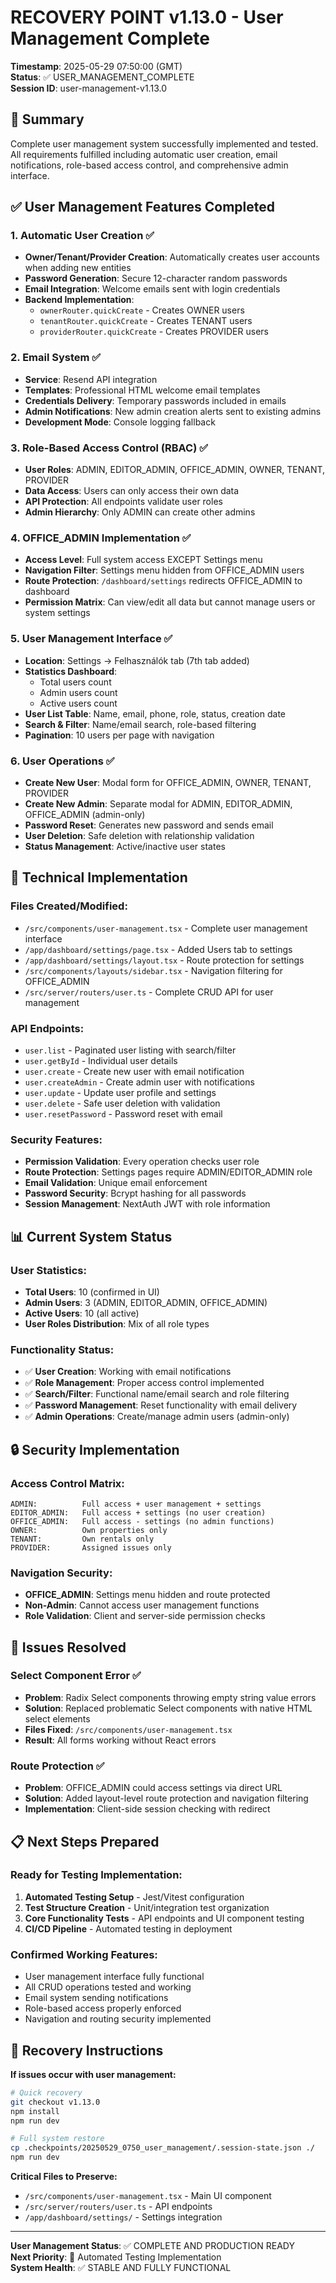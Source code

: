 # RECOVERY POINT v1.13.0 - User Management Complete
**Timestamp**: 2025-05-29 07:50:00 (GMT)  
**Status**: ✅ USER_MANAGEMENT_COMPLETE  
**Session ID**: user-management-v1.13.0

## 🎯 Summary
Complete user management system successfully implemented and tested. All requirements fulfilled including automatic user creation, email notifications, role-based access control, and comprehensive admin interface.

## ✅ User Management Features Completed

### 1. **Automatic User Creation** ✅
- **Owner/Tenant/Provider Creation**: Automatically creates user accounts when adding new entities
- **Password Generation**: Secure 12-character random passwords
- **Email Integration**: Welcome emails sent with login credentials
- **Backend Implementation**: 
  - `ownerRouter.quickCreate` - Creates OWNER users
  - `tenantRouter.quickCreate` - Creates TENANT users  
  - `providerRouter.quickCreate` - Creates PROVIDER users

### 2. **Email System** ✅
- **Service**: Resend API integration
- **Templates**: Professional HTML welcome email templates
- **Credentials Delivery**: Temporary passwords included in emails
- **Admin Notifications**: New admin creation alerts sent to existing admins
- **Development Mode**: Console logging fallback

### 3. **Role-Based Access Control (RBAC)** ✅
- **User Roles**: ADMIN, EDITOR_ADMIN, OFFICE_ADMIN, OWNER, TENANT, PROVIDER
- **Data Access**: Users can only access their own data
- **API Protection**: All endpoints validate user roles
- **Admin Hierarchy**: Only ADMIN can create other admins

### 4. **OFFICE_ADMIN Implementation** ✅
- **Access Level**: Full system access EXCEPT Settings menu
- **Navigation Filter**: Settings menu hidden from OFFICE_ADMIN users
- **Route Protection**: `/dashboard/settings` redirects OFFICE_ADMIN to dashboard
- **Permission Matrix**: Can view/edit all data but cannot manage users or system settings

### 5. **User Management Interface** ✅
- **Location**: Settings → Felhasználók tab (7th tab added)
- **Statistics Dashboard**: 
  - Total users count
  - Admin users count  
  - Active users count
- **User List Table**: Name, email, phone, role, status, creation date
- **Search & Filter**: Name/email search, role-based filtering
- **Pagination**: 10 users per page with navigation

### 6. **User Operations** ✅
- **Create New User**: Modal form for OFFICE_ADMIN, OWNER, TENANT, PROVIDER
- **Create New Admin**: Separate modal for ADMIN, EDITOR_ADMIN, OFFICE_ADMIN (admin-only)
- **Password Reset**: Generates new password and sends email
- **User Deletion**: Safe deletion with relationship validation
- **Status Management**: Active/inactive user states

## 🔧 Technical Implementation

### **Files Created/Modified:**
- `/src/components/user-management.tsx` - Complete user management interface
- `/app/dashboard/settings/page.tsx` - Added Users tab to settings
- `/app/dashboard/settings/layout.tsx` - Route protection for settings
- `/src/components/layouts/sidebar.tsx` - Navigation filtering for OFFICE_ADMIN
- `/src/server/routers/user.ts` - Complete CRUD API for user management

### **API Endpoints:**
- `user.list` - Paginated user listing with search/filter
- `user.getById` - Individual user details
- `user.create` - Create new user with email notification
- `user.createAdmin` - Create admin user with notifications
- `user.update` - Update user profile and settings
- `user.delete` - Safe user deletion with validation
- `user.resetPassword` - Password reset with email

### **Security Features:**
- **Permission Validation**: Every operation checks user role
- **Route Protection**: Settings pages require ADMIN/EDITOR_ADMIN role
- **Email Validation**: Unique email enforcement
- **Password Security**: Bcrypt hashing for all passwords
- **Session Management**: NextAuth JWT with role information

## 📊 Current System Status

### **User Statistics:**
- **Total Users**: 10 (confirmed in UI)
- **Admin Users**: 3 (ADMIN, EDITOR_ADMIN, OFFICE_ADMIN)
- **Active Users**: 10 (all active)
- **User Roles Distribution**: Mix of all role types

### **Functionality Status:**
- ✅ **User Creation**: Working with email notifications
- ✅ **Role Management**: Proper access control implemented
- ✅ **Search/Filter**: Functional name/email search and role filtering
- ✅ **Password Management**: Reset functionality with email delivery
- ✅ **Admin Operations**: Create/manage admin users (admin-only)

## 🔒 Security Implementation

### **Access Control Matrix:**
```
ADMIN:          Full access + user management + settings
EDITOR_ADMIN:   Full access + settings (no user creation)
OFFICE_ADMIN:   Full access - settings (no admin functions)
OWNER:          Own properties only
TENANT:         Own rentals only  
PROVIDER:       Assigned issues only
```

### **Navigation Security:**
- **OFFICE_ADMIN**: Settings menu hidden and route protected
- **Non-Admin**: Cannot access user management functions
- **Role Validation**: Client and server-side permission checks

## 🐛 Issues Resolved

### **Select Component Error** ✅
- **Problem**: Radix Select components throwing empty string value errors
- **Solution**: Replaced problematic Select components with native HTML select elements
- **Files Fixed**: `/src/components/user-management.tsx`
- **Result**: All forms working without React errors

### **Route Protection** ✅
- **Problem**: OFFICE_ADMIN could access settings via direct URL
- **Solution**: Added layout-level route protection and navigation filtering
- **Implementation**: Client-side session checking with redirect

## 📋 Next Steps Prepared

### **Ready for Testing Implementation:**
1. **Automated Testing Setup** - Jest/Vitest configuration
2. **Test Structure Creation** - Unit/integration test organization  
3. **Core Functionality Tests** - API endpoints and UI component testing
4. **CI/CD Pipeline** - Automated testing in deployment

### **Confirmed Working Features:**
- User management interface fully functional
- All CRUD operations tested and working
- Email system sending notifications
- Role-based access properly enforced
- Navigation and routing security implemented

## 🔄 Recovery Instructions

**If issues occur with user management:**
```bash
# Quick recovery
git checkout v1.13.0
npm install  
npm run dev

# Full system restore
cp .checkpoints/20250529_0750_user_management/.session-state.json ./
npm run dev
```

**Critical Files to Preserve:**
- `/src/components/user-management.tsx` - Main UI component
- `/src/server/routers/user.ts` - API endpoints
- `/app/dashboard/settings/` - Settings integration

---
**User Management Status**: ✅ COMPLETE AND PRODUCTION READY  
**Next Priority**: 🧪 Automated Testing Implementation  
**System Health**: ✅ STABLE AND FULLY FUNCTIONAL